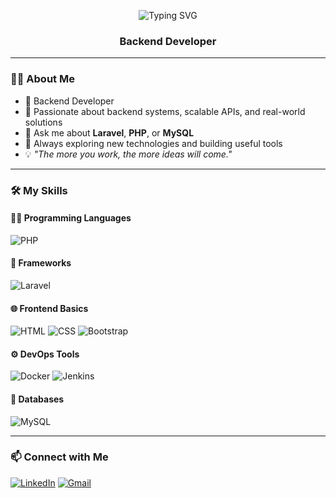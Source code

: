 <p align="center">
  <img src="https://readme-typing-svg.herokuapp.com?font=Fira+Code&size=28&pause=1000&center=true&vCenter=true&width=500&lines=Hi+%F0%9F%91%8B%2C+I'm+Abdelaziz+Hamed;Backend+Developer+%7C+Laravel+%7C+PHP+%7C+CI%2FCD" alt="Typing SVG" />
</p>

<h3 align="center">Backend Developer</h3>

---

### 👨‍💻 About Me
- 💼 Backend Developer  
- 🚀 Passionate about backend systems, scalable APIs, and real-world solutions  
- 💬 Ask me about **Laravel**, **PHP**, or **MySQL**  
- 🧠 Always exploring new technologies and building useful tools  
- 💡 _"The more you work, the more ideas will come."_

---

### 🛠 My Skills

#### 👨‍💻 Programming Languages
![PHP](https://img.shields.io/badge/php-8892BF?style=for-the-badge&logo=php&logoColor=white)

#### 🚀 Frameworks
![Laravel](https://img.shields.io/badge/laravel-F05340?style=for-the-badge&logo=laravel&logoColor=white)

#### 🌐 Frontend Basics
![HTML](https://img.shields.io/badge/html5-e34c26?style=for-the-badge&logo=html5&logoColor=white)
![CSS](https://img.shields.io/badge/css3-1572B6?style=for-the-badge&logo=css3&logoColor=white)
![Bootstrap](https://img.shields.io/badge/bootstrap-563D7C?style=for-the-badge&logo=bootstrap&logoColor=white)

#### ⚙️ DevOps Tools
![Docker](https://img.shields.io/badge/docker-2496ED?style=for-the-badge&logo=docker&logoColor=white)
![Jenkins](https://img.shields.io/badge/jenkins-d24939?style=for-the-badge&logo=jenkins&logoColor=white)

#### 🧠 Databases
![MySQL](https://img.shields.io/badge/mysql-00758f?style=for-the-badge&logo=mysql&logoColor=white)

---

### 📫 Connect with Me
[![LinkedIn](https://img.shields.io/badge/LinkedIn-blue?style=for-the-badge&logo=linkedin&logoColor=white)](https://www.linkedin.com/in/abdelaziz-hamed-74a36022a/)
[![Gmail](https://img.shields.io/badge/Gmail-red?style=for-the-badge&logo=gmail&logoColor=white)](mailto:abdelaziz.ibrahimhamed@gmail.com)

